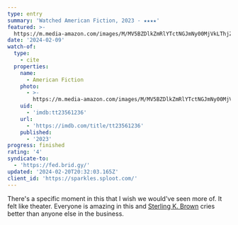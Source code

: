 ```yaml
---
type: entry
summary: 'Watched American Fiction, 2023 - ★★★★'
featured: >-
  https://m.media-amazon.com/images/M/MV5BZDlkZmRlYTctNGJmNy00MjVkLThjZDQtMWY5Zjg2NjlhZDZkXkEyXkFqcGdeQXVyMDM2NDM2MQ@@._V1_SX300.jpg
date: '2024-02-09'
watch-of:
  type:
    - cite
  properties:
    name:
      - American Fiction
    photo:
      - >-
        https://m.media-amazon.com/images/M/MV5BZDlkZmRlYTctNGJmNy00MjVkLThjZDQtMWY5Zjg2NjlhZDZkXkEyXkFqcGdeQXVyMDM2NDM2MQ@@._V1_SX300.jpg
    uid:
      - 'imdb:tt23561236'
    url:
      - 'https://imdb.com/title/tt23561236'
    published:
      - '2023'
progress: finished
rating: '4'
syndicate-to:
  - 'https://fed.brid.gy/'
updated: '2024-02-20T20:32:03.165Z'
client_id: 'https://sparkles.sploot.com/'
---
```

There's a specific moment in this that I wish we would've seen more of. It felt like theater. Everyone is amazing in this and [Sterling K. Brown](https://imdb.com/name/nm1250791/) cries better than anyone else in the business.
